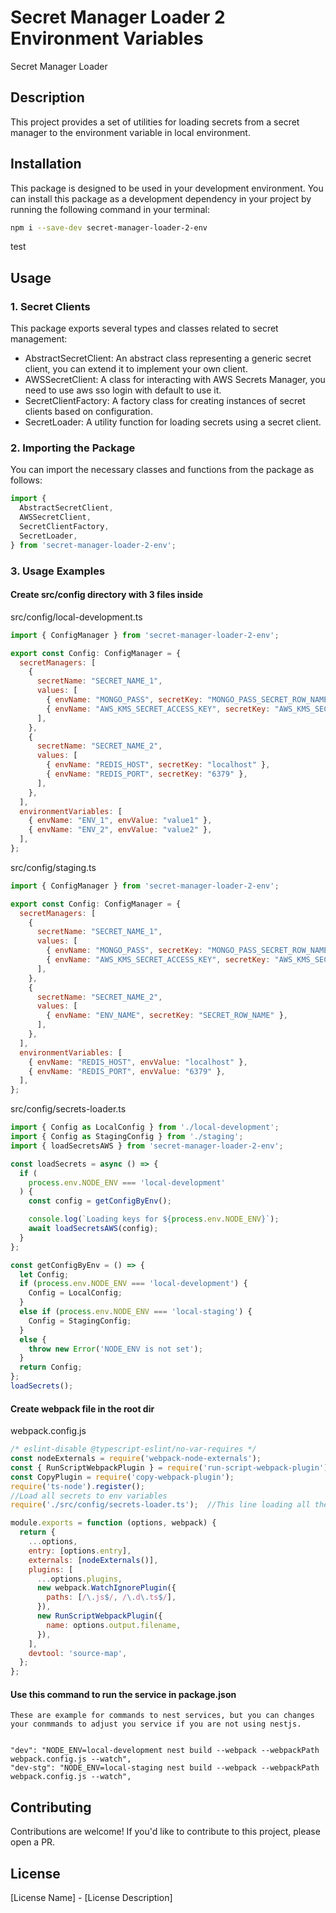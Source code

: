 # Secret Manager Loader 2 Environment Variables

Secret Manager Loader

## Description

This project provides a set of utilities for loading secrets from a secret manager to the environment variable in local environment.

## Installation

This package is designed to be used in your development environment.
You can install this package as a development dependency in your project by running the following command in your terminal:

```bash
npm i --save-dev secret-manager-loader-2-env
```

test

## Usage


### 1. Secret Clients

This package exports several types and classes related to secret management:

- AbstractSecretClient: An abstract class representing a generic secret client, you can extend it to implement your own client.
- AWSSecretClient: A class for interacting with AWS Secrets Manager, you need to use aws sso login with default to use it.
- SecretClientFactory: A factory class for creating instances of secret clients based on configuration.
- SecretLoader: A utility function for loading secrets using a secret client.

### 2. Importing the Package

You can import the necessary classes and functions from the package as follows:

```javascript
import {
  AbstractSecretClient,
  AWSSecretClient,
  SecretClientFactory,
  SecretLoader,
} from 'secret-manager-loader-2-env';
```

### 3. Usage Examples

#### Create src/config directory with 3 files inside
src/config/local-development.ts

```javascript
import { ConfigManager } from 'secret-manager-loader-2-env';

export const Config: ConfigManager = {
  secretManagers: [
    {
      secretName: "SECRET_NAME_1",
      values: [
        { envName: "MONGO_PASS", secretKey: "MONGO_PASS_SECRET_ROW_NAME" },
        { envName: "AWS_KMS_SECRET_ACCESS_KEY", secretKey: "AWS_KMS_SECRET_ACCESS_KEY_SECRET_ROW_NAME" },
      ],
    },
    {
      secretName: "SECRET_NAME_2",
      values: [
        { envName: "REDIS_HOST", secretKey: "localhost" },
        { envName: "REDIS_PORT", secretKey: "6379" },
      ],
    },
  ],
  environmentVariables: [
    { envName: "ENV_1", envValue: "value1" },
    { envName: "ENV_2", envValue: "value2" },
  ],
};

```
src/config/staging.ts
```javascript
import { ConfigManager } from 'secret-manager-loader-2-env';

export const Config: ConfigManager = {
  secretManagers: [
    {
      secretName: "SECRET_NAME_1",
      values: [
        { envName: "MONGO_PASS", secretKey: "MONGO_PASS_SECRET_ROW_NAME" },
        { envName: "AWS_KMS_SECRET_ACCESS_KEY", secretKey: "AWS_KMS_SECRET_ACCESS_KEY_SECRET_ROW_NAME" },
      ],
    },
    {
      secretName: "SECRET_NAME_2",
      values: [
        { envName: "ENV_NAME", secretKey: "SECRET_ROW_NAME" },
      ],
    },
  ],
  environmentVariables: [
    { envName: "REDIS_HOST", envValue: "localhost" },
    { envName: "REDIS_PORT", envValue: "6379" },
  ],
};
```
src/config/secrets-loader.ts
```javascript
import { Config as LocalConfig } from './local-development';
import { Config as StagingConfig } from './staging';
import { loadSecretsAWS } from 'secret-manager-loader-2-env';

const loadSecrets = async () => {
  if (
    process.env.NODE_ENV === 'local-development'
  ) {
    const config = getConfigByEnv();

    console.log(`Loading keys for ${process.env.NODE_ENV}`);
    await loadSecretsAWS(config);
  }
};

const getConfigByEnv = () => {
  let Config;
  if (process.env.NODE_ENV === 'local-development') {
    Config = LocalConfig;
  } 
  else if (process.env.NODE_ENV === 'local-staging') {
    Config = StagingConfig;
  } 
  else {
    throw new Error('NODE_ENV is not set');
  }
  return Config;
};
loadSecrets();

```

#### Create webpack file in the root dir
webpack.config.js
```javascript
/* eslint-disable @typescript-eslint/no-var-requires */
const nodeExternals = require('webpack-node-externals');
const { RunScriptWebpackPlugin } = require('run-script-webpack-plugin');
const CopyPlugin = require('copy-webpack-plugin');
require('ts-node').register();
//Load all secrets to env variables
require('./src/config/secrets-loader.ts');  //This line loading all the secrets from the secret manager

module.exports = function (options, webpack) {
  return {
    ...options,
    entry: [options.entry],
    externals: [nodeExternals()],
    plugins: [
      ...options.plugins,
      new webpack.WatchIgnorePlugin({
        paths: [/\.js$/, /\.d\.ts$/],
      }),
      new RunScriptWebpackPlugin({
        name: options.output.filename,
      }),
    ],
    devtool: 'source-map',
  };
};

```

#### Use this command to run the service in package.json
```
These are example for commands to nest services, but you can changes your conmmands to adjust you service if you are not using nestjs.


"dev": "NODE_ENV=local-development nest build --webpack --webpackPath webpack.config.js --watch",
"dev-stg": "NODE_ENV=local-staging nest build --webpack --webpackPath webpack.config.js --watch",

```


## Contributing

Contributions are welcome! If you'd like to contribute to this project, please open a PR.

## License

[License Name] - [License Description]
